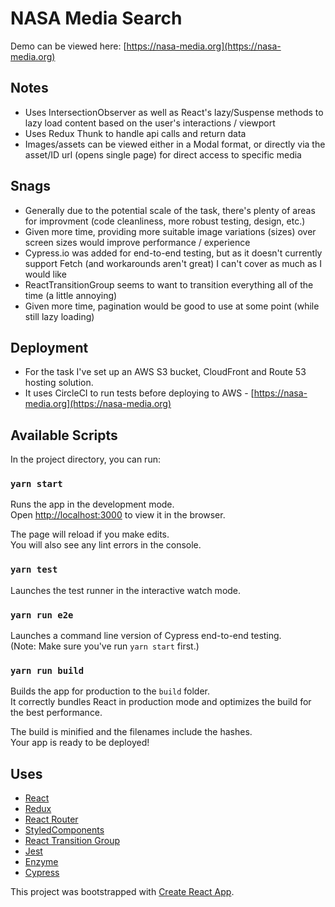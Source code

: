 # NASA Media Search

Demo can be viewed here: [https://nasa-media.org](https://nasa-media.org)

## Notes

- Uses IntersectionObserver as well as React's lazy/Suspense methods to lazy load content based on the user's interactions / viewport
- Uses Redux Thunk to handle api calls and return data
- Images/assets can be viewed either in a Modal format, or directly via the asset/ID url (opens single page) for direct access to specific media

## Snags

- Generally due to the potential scale of the task, there's plenty of areas for improvment (code cleanliness, more robust testing, design, etc.)
- Given more time, providing more suitable image variations (sizes) over screen sizes would improve performance / experience
- Cypress.io was added for end-to-end testing, but as it doesn't currently support Fetch (and workarounds aren't great) I can't cover as much as I would like
- ReactTransitionGroup seems to want to transition everything all of the time (a little annoying)
- Given more time, pagination would be good to use at some point (while still lazy loading)

## Deployment

- For the task I've set up an AWS S3 bucket, CloudFront and Route 53 hosting solution.
- It uses CircleCI to run tests before deploying to AWS - [https://nasa-media.org](https://nasa-media.org)

## Available Scripts

In the project directory, you can run:

### `yarn start`

Runs the app in the development mode.<br>
Open [http://localhost:3000](https://localhost:3000) to view it in the browser.

The page will reload if you make edits.<br>
You will also see any lint errors in the console.

### `yarn test`

Launches the test runner in the interactive watch mode.<br>

### `yarn run e2e`

Launches a command line version of Cypress end-to-end testing.<br>
(Note: Make sure you've run `yarn start` first.)<br>

### `yarn run build`

Builds the app for production to the `build` folder.<br>
It correctly bundles React in production mode and optimizes the build for the best performance.

The build is minified and the filenames include the hashes.<br>
Your app is ready to be deployed!

## Uses

- [React](https://reactjs.org/)
- [Redux](https://redux.js.org/)
- [React Router](https://reacttraining.com/react-router/web/guides/quick-start)
- [StyledComponents](https://www.styled-components.com/)
- [React Transition Group](https://reactcommunity.org/react-transition-group/)
- [Jest](https://jestjs.io/en/)
- [Enzyme](https://airbnb.io/enzyme/)
- [Cypress](https://www.cypress.io/)

This project was bootstrapped with [Create React App](https://github.com/facebook/create-react-app).
